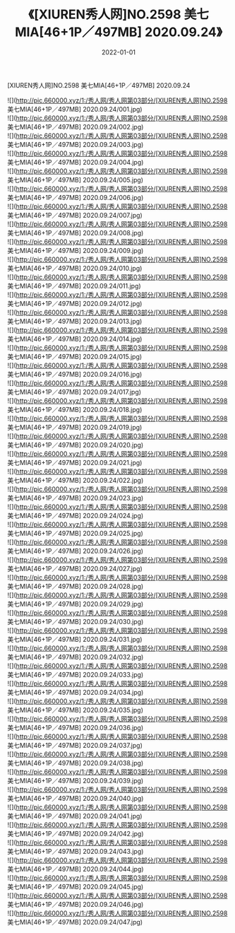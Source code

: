 ﻿---
layout: post
title:  《[XIUREN秀人网]NO.2598 美七MIA[46+1P／497MB] 2020.09.24》
date:   2022-01-01
img: http://pic.660000.xyz/1:/秀人网/秀人网第03部分/[XIUREN秀人网]NO.2598 美七MIA[46+1P／497MB] 2020.09.24/000.jpg
categories: [美女, 清纯, 唯美]
---

[XIUREN秀人网]NO.2598 美七MIA[46+1P／497MB] 2020.09.24

 ![](http://pic.660000.xyz/1:/秀人网/秀人网第03部分/[XIUREN秀人网]NO.2598 美七MIA[46+1P／497MB] 2020.09.24/001.jpg) <br>![](http://pic.660000.xyz/1:/秀人网/秀人网第03部分/[XIUREN秀人网]NO.2598 美七MIA[46+1P／497MB] 2020.09.24/002.jpg) <br>![](http://pic.660000.xyz/1:/秀人网/秀人网第03部分/[XIUREN秀人网]NO.2598 美七MIA[46+1P／497MB] 2020.09.24/003.jpg) <br>![](http://pic.660000.xyz/1:/秀人网/秀人网第03部分/[XIUREN秀人网]NO.2598 美七MIA[46+1P／497MB] 2020.09.24/004.jpg) <br>![](http://pic.660000.xyz/1:/秀人网/秀人网第03部分/[XIUREN秀人网]NO.2598 美七MIA[46+1P／497MB] 2020.09.24/005.jpg) <br>![](http://pic.660000.xyz/1:/秀人网/秀人网第03部分/[XIUREN秀人网]NO.2598 美七MIA[46+1P／497MB] 2020.09.24/006.jpg) <br>![](http://pic.660000.xyz/1:/秀人网/秀人网第03部分/[XIUREN秀人网]NO.2598 美七MIA[46+1P／497MB] 2020.09.24/007.jpg) <br>![](http://pic.660000.xyz/1:/秀人网/秀人网第03部分/[XIUREN秀人网]NO.2598 美七MIA[46+1P／497MB] 2020.09.24/008.jpg) <br>![](http://pic.660000.xyz/1:/秀人网/秀人网第03部分/[XIUREN秀人网]NO.2598 美七MIA[46+1P／497MB] 2020.09.24/009.jpg) <br>![](http://pic.660000.xyz/1:/秀人网/秀人网第03部分/[XIUREN秀人网]NO.2598 美七MIA[46+1P／497MB] 2020.09.24/010.jpg) <br>![](http://pic.660000.xyz/1:/秀人网/秀人网第03部分/[XIUREN秀人网]NO.2598 美七MIA[46+1P／497MB] 2020.09.24/011.jpg) <br>![](http://pic.660000.xyz/1:/秀人网/秀人网第03部分/[XIUREN秀人网]NO.2598 美七MIA[46+1P／497MB] 2020.09.24/012.jpg) <br>![](http://pic.660000.xyz/1:/秀人网/秀人网第03部分/[XIUREN秀人网]NO.2598 美七MIA[46+1P／497MB] 2020.09.24/013.jpg) <br>![](http://pic.660000.xyz/1:/秀人网/秀人网第03部分/[XIUREN秀人网]NO.2598 美七MIA[46+1P／497MB] 2020.09.24/014.jpg) <br>![](http://pic.660000.xyz/1:/秀人网/秀人网第03部分/[XIUREN秀人网]NO.2598 美七MIA[46+1P／497MB] 2020.09.24/015.jpg) <br>![](http://pic.660000.xyz/1:/秀人网/秀人网第03部分/[XIUREN秀人网]NO.2598 美七MIA[46+1P／497MB] 2020.09.24/016.jpg) <br>![](http://pic.660000.xyz/1:/秀人网/秀人网第03部分/[XIUREN秀人网]NO.2598 美七MIA[46+1P／497MB] 2020.09.24/017.jpg) <br>![](http://pic.660000.xyz/1:/秀人网/秀人网第03部分/[XIUREN秀人网]NO.2598 美七MIA[46+1P／497MB] 2020.09.24/018.jpg) <br>![](http://pic.660000.xyz/1:/秀人网/秀人网第03部分/[XIUREN秀人网]NO.2598 美七MIA[46+1P／497MB] 2020.09.24/019.jpg) <br>![](http://pic.660000.xyz/1:/秀人网/秀人网第03部分/[XIUREN秀人网]NO.2598 美七MIA[46+1P／497MB] 2020.09.24/020.jpg) <br>![](http://pic.660000.xyz/1:/秀人网/秀人网第03部分/[XIUREN秀人网]NO.2598 美七MIA[46+1P／497MB] 2020.09.24/021.jpg) <br>![](http://pic.660000.xyz/1:/秀人网/秀人网第03部分/[XIUREN秀人网]NO.2598 美七MIA[46+1P／497MB] 2020.09.24/022.jpg) <br>![](http://pic.660000.xyz/1:/秀人网/秀人网第03部分/[XIUREN秀人网]NO.2598 美七MIA[46+1P／497MB] 2020.09.24/023.jpg) <br>![](http://pic.660000.xyz/1:/秀人网/秀人网第03部分/[XIUREN秀人网]NO.2598 美七MIA[46+1P／497MB] 2020.09.24/024.jpg) <br>![](http://pic.660000.xyz/1:/秀人网/秀人网第03部分/[XIUREN秀人网]NO.2598 美七MIA[46+1P／497MB] 2020.09.24/025.jpg) <br>![](http://pic.660000.xyz/1:/秀人网/秀人网第03部分/[XIUREN秀人网]NO.2598 美七MIA[46+1P／497MB] 2020.09.24/026.jpg) <br>![](http://pic.660000.xyz/1:/秀人网/秀人网第03部分/[XIUREN秀人网]NO.2598 美七MIA[46+1P／497MB] 2020.09.24/027.jpg) <br>![](http://pic.660000.xyz/1:/秀人网/秀人网第03部分/[XIUREN秀人网]NO.2598 美七MIA[46+1P／497MB] 2020.09.24/028.jpg) <br>![](http://pic.660000.xyz/1:/秀人网/秀人网第03部分/[XIUREN秀人网]NO.2598 美七MIA[46+1P／497MB] 2020.09.24/029.jpg) <br>![](http://pic.660000.xyz/1:/秀人网/秀人网第03部分/[XIUREN秀人网]NO.2598 美七MIA[46+1P／497MB] 2020.09.24/030.jpg) <br>![](http://pic.660000.xyz/1:/秀人网/秀人网第03部分/[XIUREN秀人网]NO.2598 美七MIA[46+1P／497MB] 2020.09.24/031.jpg) <br>![](http://pic.660000.xyz/1:/秀人网/秀人网第03部分/[XIUREN秀人网]NO.2598 美七MIA[46+1P／497MB] 2020.09.24/032.jpg) <br>![](http://pic.660000.xyz/1:/秀人网/秀人网第03部分/[XIUREN秀人网]NO.2598 美七MIA[46+1P／497MB] 2020.09.24/033.jpg) <br>![](http://pic.660000.xyz/1:/秀人网/秀人网第03部分/[XIUREN秀人网]NO.2598 美七MIA[46+1P／497MB] 2020.09.24/034.jpg) <br>![](http://pic.660000.xyz/1:/秀人网/秀人网第03部分/[XIUREN秀人网]NO.2598 美七MIA[46+1P／497MB] 2020.09.24/035.jpg) <br>![](http://pic.660000.xyz/1:/秀人网/秀人网第03部分/[XIUREN秀人网]NO.2598 美七MIA[46+1P／497MB] 2020.09.24/036.jpg) <br>![](http://pic.660000.xyz/1:/秀人网/秀人网第03部分/[XIUREN秀人网]NO.2598 美七MIA[46+1P／497MB] 2020.09.24/037.jpg) <br>![](http://pic.660000.xyz/1:/秀人网/秀人网第03部分/[XIUREN秀人网]NO.2598 美七MIA[46+1P／497MB] 2020.09.24/038.jpg) <br>![](http://pic.660000.xyz/1:/秀人网/秀人网第03部分/[XIUREN秀人网]NO.2598 美七MIA[46+1P／497MB] 2020.09.24/039.jpg) <br>![](http://pic.660000.xyz/1:/秀人网/秀人网第03部分/[XIUREN秀人网]NO.2598 美七MIA[46+1P／497MB] 2020.09.24/040.jpg) <br>![](http://pic.660000.xyz/1:/秀人网/秀人网第03部分/[XIUREN秀人网]NO.2598 美七MIA[46+1P／497MB] 2020.09.24/041.jpg) <br>![](http://pic.660000.xyz/1:/秀人网/秀人网第03部分/[XIUREN秀人网]NO.2598 美七MIA[46+1P／497MB] 2020.09.24/042.jpg) <br>![](http://pic.660000.xyz/1:/秀人网/秀人网第03部分/[XIUREN秀人网]NO.2598 美七MIA[46+1P／497MB] 2020.09.24/043.jpg) <br>![](http://pic.660000.xyz/1:/秀人网/秀人网第03部分/[XIUREN秀人网]NO.2598 美七MIA[46+1P／497MB] 2020.09.24/044.jpg) <br>![](http://pic.660000.xyz/1:/秀人网/秀人网第03部分/[XIUREN秀人网]NO.2598 美七MIA[46+1P／497MB] 2020.09.24/045.jpg) <br>![](http://pic.660000.xyz/1:/秀人网/秀人网第03部分/[XIUREN秀人网]NO.2598 美七MIA[46+1P／497MB] 2020.09.24/046.jpg) <br>![](http://pic.660000.xyz/1:/秀人网/秀人网第03部分/[XIUREN秀人网]NO.2598 美七MIA[46+1P／497MB] 2020.09.24/047.jpg) <br>